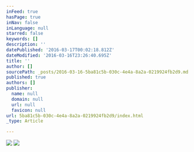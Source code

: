 ```yaml
---
inFeed: true
hasPage: true
inNav: false
inLanguage: null
starred: false
keywords: []
description: ''
datePublished: '2016-03-17T00:02:18.812Z'
dateModified: '2016-03-16T23:26:40.695Z'
title: ''
author: []
sourcePath: _posts/2016-03-16-5ba81c5b-030c-4e4a-8a2a-0219924fb2d9.md
published: true
authors: []
publisher:
  name: null
  domain: null
  url: null
  favicon: null
url: 5ba81c5b-030c-4e4a-8a2a-0219924fb2d9/index.html
_type: Article

---
```

![](https://the-grid-user-content.s3-us-west-2.amazonaws.com/0e192223-313e-4b0f-9667-5620ccf69fc0.jpg)
![](https://the-grid-user-content.s3-us-west-2.amazonaws.com/f8798c5e-9cc0-473f-b815-02eaece063a8.jpg)